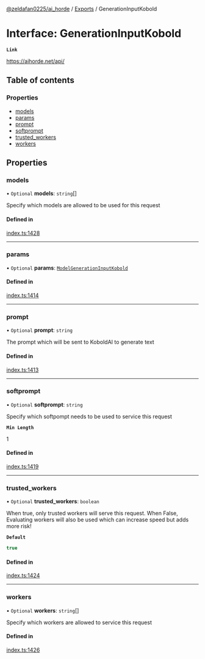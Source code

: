[@zeldafan0225/ai_horde](../README.md) / [Exports](../modules.md) / GenerationInputKobold

# Interface: GenerationInputKobold

**`Link`**

https://aihorde.net/api/

## Table of contents

### Properties

- [models](GenerationInputKobold.md#models)
- [params](GenerationInputKobold.md#params)
- [prompt](GenerationInputKobold.md#prompt)
- [softprompt](GenerationInputKobold.md#softprompt)
- [trusted\_workers](GenerationInputKobold.md#trusted_workers)
- [workers](GenerationInputKobold.md#workers)

## Properties

### models

• `Optional` **models**: `string`[]

Specify which models are allowed to be used for this request

#### Defined in

[index.ts:1428](https://github.com/ZeldaFan0225/ai_horde/blob/4b01aad/index.ts#L1428)

___

### params

• `Optional` **params**: [`ModelGenerationInputKobold`](ModelGenerationInputKobold.md)

#### Defined in

[index.ts:1414](https://github.com/ZeldaFan0225/ai_horde/blob/4b01aad/index.ts#L1414)

___

### prompt

• `Optional` **prompt**: `string`

The prompt which will be sent to KoboldAI to generate text

#### Defined in

[index.ts:1413](https://github.com/ZeldaFan0225/ai_horde/blob/4b01aad/index.ts#L1413)

___

### softprompt

• `Optional` **softprompt**: `string`

Specify which softpompt needs to be used to service this request

**`Min Length`**

1

#### Defined in

[index.ts:1419](https://github.com/ZeldaFan0225/ai_horde/blob/4b01aad/index.ts#L1419)

___

### trusted\_workers

• `Optional` **trusted\_workers**: `boolean`

When true, only trusted workers will serve this request. When False, Evaluating workers will also be used which can increase speed but adds more risk!

**`Default`**

```ts
true
```

#### Defined in

[index.ts:1424](https://github.com/ZeldaFan0225/ai_horde/blob/4b01aad/index.ts#L1424)

___

### workers

• `Optional` **workers**: `string`[]

Specify which workers are allowed to service this request

#### Defined in

[index.ts:1426](https://github.com/ZeldaFan0225/ai_horde/blob/4b01aad/index.ts#L1426)
